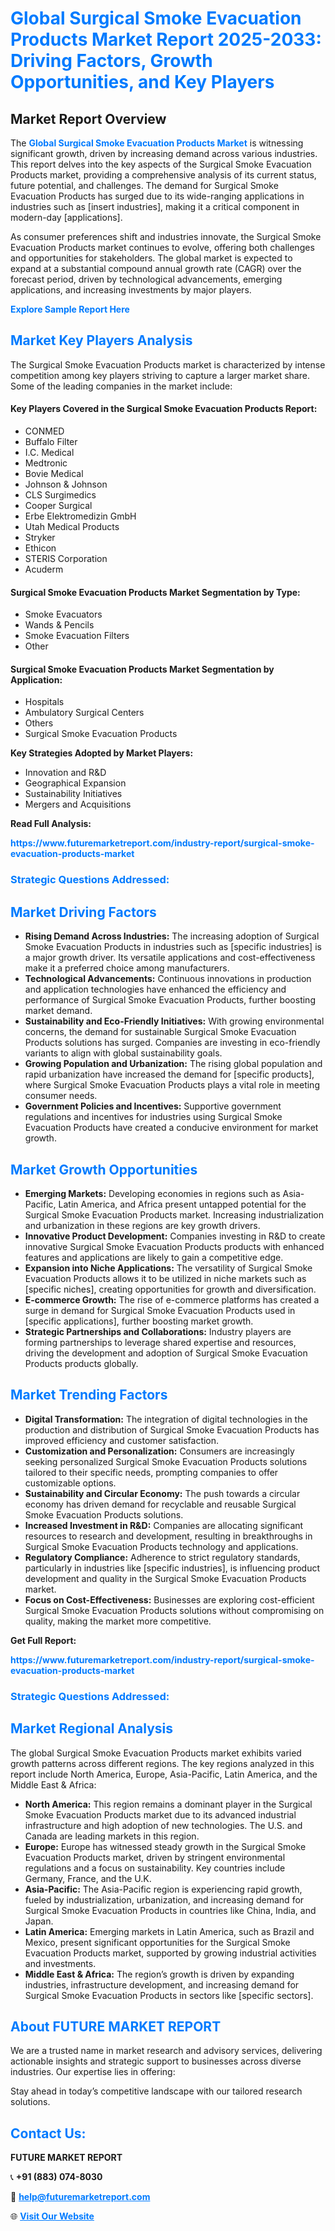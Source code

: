 <h1 style="color: #007BFF;">Global Surgical Smoke Evacuation Products Market Report 2025-2033: Driving Factors, Growth Opportunities, and Key Players</h1>

<section id="overview">
<h2>Market Report Overview</h2>
<p>The <a href="https://www.futuremarketreport.com/industry-report/surgical-smoke-evacuation-products-market" style="color: #007BFF; text-decoration: none;"><strong>Global Surgical Smoke Evacuation Products Market</strong></a> is witnessing significant growth, driven by increasing demand across various industries. This report delves into the key aspects of the Surgical Smoke Evacuation Products market, providing a comprehensive analysis of its current status, future potential, and challenges. The demand for Surgical Smoke Evacuation Products has surged due to its wide-ranging applications in industries such as [insert industries], making it a critical component in modern-day [applications].</p>
<p>As consumer preferences shift and industries innovate, the Surgical Smoke Evacuation Products market continues to evolve, offering both challenges and opportunities for stakeholders. The global market is expected to expand at a substantial compound annual growth rate (CAGR) over the forecast period, driven by technological advancements, emerging applications, and increasing investments by major players.</p>
</section>

<section id="overview">
<p><a href="https://www.futuremarketreport.com/request-sample/reportId=127625" style="color: #007BFF; text-decoration: none;"><strong>Explore Sample Report Here</strong></a></p>
</section>

<section id="key-players">
<h2 style="color: #007BFF;">Market Key Players Analysis</h2>
<p>The Surgical Smoke Evacuation Products market is characterized by intense competition among key players striving to capture a larger market share. Some of the leading companies in the market include:</p>
<h4>Key Players Covered in the Surgical Smoke Evacuation Products Report:</h4>
<ul><li>CONMED</li><li>Buffalo Filter</li><li>I.C. Medical</li><li>Medtronic</li><li>Bovie Medical</li><li>Johnson &amp; Johnson</li><li>CLS Surgimedics</li><li>Cooper Surgical</li><li>Erbe Elektromedizin GmbH</li><li>Utah Medical Products</li><li>Stryker</li><li>Ethicon</li><li>STERIS Corporation</li><li>Acuderm</li></ul>
<h4>Surgical Smoke Evacuation Products Market Segmentation by Type:</h4>
<ul><li>Smoke Evacuators</li><li>Wands &amp; Pencils</li><li>Smoke Evacuation Filters</li><li>Other</li></ul>

<h4>Surgical Smoke Evacuation Products Market Segmentation by Application:</h4>
<ul><li>Hospitals</li><li>Ambulatory Surgical Centers</li><li>Others</li><li>Surgical Smoke Evacuation Products</li></ul>
<p><strong>Key Strategies Adopted by Market Players:</strong></p>
<ul>
<li>Innovation and R&D</li>
<li>Geographical Expansion</li>
<li>Sustainability Initiatives</li>
<li>Mergers and Acquisitions</li>
</ul>
</section>

<section>
<p><strong>Read Full Analysis: </strong></p><a href="https://www.futuremarketreport.com/industry-report/surgical-smoke-evacuation-products-market" style="color: #007BFF; text-decoration: none;"><strong>https://www.futuremarketreport.com/industry-report/surgical-smoke-evacuation-products-market</strong></a>
<h3 style="color: #007BFF;">Strategic Questions Addressed:</h3>
</section>

<section id="driving-factors">
<h2 style="color: #007BFF;">Market Driving Factors</h2>
<ul>
<li><strong>Rising Demand Across Industries:</strong> The increasing adoption of Surgical Smoke Evacuation Products in industries such as [specific industries] is a major growth driver. Its versatile applications and cost-effectiveness make it a preferred choice among manufacturers.</li>
<li><strong>Technological Advancements:</strong> Continuous innovations in production and application technologies have enhanced the efficiency and performance of Surgical Smoke Evacuation Products, further boosting market demand.</li>
<li><strong>Sustainability and Eco-Friendly Initiatives:</strong> With growing environmental concerns, the demand for sustainable Surgical Smoke Evacuation Products solutions has surged. Companies are investing in eco-friendly variants to align with global sustainability goals.</li>
<li><strong>Growing Population and Urbanization:</strong> The rising global population and rapid urbanization have increased the demand for [specific products], where Surgical Smoke Evacuation Products plays a vital role in meeting consumer needs.</li>
<li><strong>Government Policies and Incentives:</strong> Supportive government regulations and incentives for industries using Surgical Smoke Evacuation Products have created a conducive environment for market growth.</li>
</ul>
</section>

<section id="growth-opportunities">
<h2 style="color: #007BFF;">Market Growth Opportunities</h2>
<ul>
<li><strong>Emerging Markets:</strong> Developing economies in regions such as Asia-Pacific, Latin America, and Africa present untapped potential for the Surgical Smoke Evacuation Products market. Increasing industrialization and urbanization in these regions are key growth drivers.</li>
<li><strong>Innovative Product Development:</strong> Companies investing in R&D to create innovative Surgical Smoke Evacuation Products products with enhanced features and applications are likely to gain a competitive edge.</li>
<li><strong>Expansion into Niche Applications:</strong> The versatility of Surgical Smoke Evacuation Products allows it to be utilized in niche markets such as [specific niches], creating opportunities for growth and diversification.</li>
<li><strong>E-commerce Growth:</strong> The rise of e-commerce platforms has created a surge in demand for Surgical Smoke Evacuation Products used in [specific applications], further boosting market growth.</li>
<li><strong>Strategic Partnerships and Collaborations:</strong> Industry players are forming partnerships to leverage shared expertise and resources, driving the development and adoption of Surgical Smoke Evacuation Products products globally.</li>
</ul>
</section>

<section id="trending-factors">
<h2 style="color: #007BFF;">Market Trending Factors</h2>
<ul>
<li><strong>Digital Transformation:</strong> The integration of digital technologies in the production and distribution of Surgical Smoke Evacuation Products has improved efficiency and customer satisfaction.</li>
<li><strong>Customization and Personalization:</strong> Consumers are increasingly seeking personalized Surgical Smoke Evacuation Products solutions tailored to their specific needs, prompting companies to offer customizable options.</li>
<li><strong>Sustainability and Circular Economy:</strong> The push towards a circular economy has driven demand for recyclable and reusable Surgical Smoke Evacuation Products solutions.</li>
<li><strong>Increased Investment in R&D:</strong> Companies are allocating significant resources to research and development, resulting in breakthroughs in Surgical Smoke Evacuation Products technology and applications.</li>
<li><strong>Regulatory Compliance:</strong> Adherence to strict regulatory standards, particularly in industries like [specific industries], is influencing product development and quality in the Surgical Smoke Evacuation Products market.</li>
<li><strong>Focus on Cost-Effectiveness:</strong> Businesses are exploring cost-efficient Surgical Smoke Evacuation Products solutions without compromising on quality, making the market more competitive.</li>
</ul>
</section>

<section>
<p><strong>Get Full Report: </strong></p><a href="https://www.futuremarketreport.com/industry-report/surgical-smoke-evacuation-products-market" style="color: #007BFF; text-decoration: none;"><strong>https://www.futuremarketreport.com/industry-report/surgical-smoke-evacuation-products-market</strong></a>
<h3 style="color: #007BFF;">Strategic Questions Addressed:</h3>
</section>


<section id="regional-analysis">
<h2 style="color: #007BFF;">Market Regional Analysis</h2>
<p>The global Surgical Smoke Evacuation Products market exhibits varied growth patterns across different regions. The key regions analyzed in this report include North America, Europe, Asia-Pacific, Latin America, and the Middle East & Africa:</p>
<ul>
<li><strong>North America:</strong> This region remains a dominant player in the Surgical Smoke Evacuation Products market due to its advanced industrial infrastructure and high adoption of new technologies. The U.S. and Canada are leading markets in this region.</li>
<li><strong>Europe:</strong> Europe has witnessed steady growth in the Surgical Smoke Evacuation Products market, driven by stringent environmental regulations and a focus on sustainability. Key countries include Germany, France, and the U.K.</li>
<li><strong>Asia-Pacific:</strong> The Asia-Pacific region is experiencing rapid growth, fueled by industrialization, urbanization, and increasing demand for Surgical Smoke Evacuation Products in countries like China, India, and Japan.</li>
<li><strong>Latin America:</strong> Emerging markets in Latin America, such as Brazil and Mexico, present significant opportunities for the Surgical Smoke Evacuation Products market, supported by growing industrial activities and investments.</li>
<li><strong>Middle East & Africa:</strong> The region’s growth is driven by expanding industries, infrastructure development, and increasing demand for Surgical Smoke Evacuation Products in sectors like [specific sectors].</li>
</ul>
</section>

<footer>
<h2 style="color: #007BFF;">About FUTURE MARKET REPORT</h2>
<p>We are a trusted name in market research and advisory services, delivering actionable insights and strategic support to businesses across diverse industries. Our expertise lies in offering:</p>

<p>Stay ahead in today’s competitive landscape with our tailored research solutions.</p>

<h2 style="color: #007BFF;">Contact Us:</h2>
<p><strong>FUTURE MARKET REPORT</strong></p>
<p>📞 <strong>+91 (883) 074-8030</strong></p>
<p>📧 <strong><a href="mailto:help@futuremarketreport.com" style="color: #007BFF;">help@futuremarketreport.com</a></strong></p>
<p>🌐 <strong><a href="https://www.futuremarketreport.com/" style="color: #007BFF;">Visit Our Website</a></strong></p>
</footer>